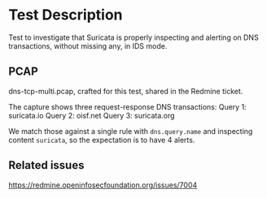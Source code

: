 # Test Description

Test to investigate that Suricata is properly inspecting and alerting on DNS
transactions, without missing any, in IDS mode.

## PCAP

dns-tcp-multi.pcap, crafted for this test, shared in the Redmine ticket.

The capture shows three request-response DNS transactions:
Query 1: suricata.io
Query 2: oisf.net
Query 3: suricata.org

We match those against a single rule with `dns.query.name` and inspecting
content `suricata`, so the expectation is to have 4 alerts.

## Related issues

https://redmine.openinfosecfoundation.org/issues/7004
